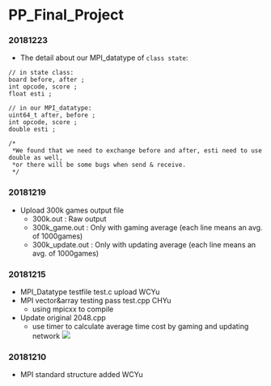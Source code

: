 # PP_Final_Project
### 20181223
- The detail about our MPI_datatype of ```class state```:
```
// in state class:
board before, after ;
int opcode, score ;
float esti ;

// in our MPI_datatype:
uint64_t after, before ;
int opcode, score ;
double esti ;

/*
 *We found that we need to exchange before and after, esti need to use double as well, 
 *or there will be some bugs when send & receive.
 */
```
### 20181219
- Upload 300k games output file
	- 300k.out : Raw output
	- 300k_game.out : Only with gaming average (each line means an avg. of 1000games)
	- 300k_update.out : Only with updating average (each line means an avg. of 1000games)
### 20181215
- MPI_Datatype testfile test.c upload WCYu
- MPI vector&array testing pass test.cpp CHYu
	- using mpicxx to compile
- Update original 2048.cpp
	- use timer to calculate average time cost by gaming and updating network
	![](https://i.imgur.com/No4K2kg.png)
### 20181210
- MPI standard structure added WCYu

